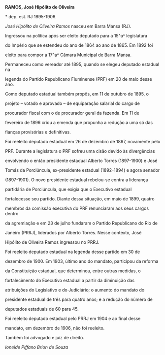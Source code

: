 **RAMOS, José Hipólito de Oliveira**



\* dep. est. RJ 1895-1906.



*José Hipólito de Oliveira Ramos* nasceu em Barra Mansa (RJ).



Ingressou na política após ser eleito deputado para a 15^a^ legislatura

do Império que se estendeu do ano de 1864 ao ano de 1865. Em 1892 foi

eleito para compor a 17^a^ Câmara Municipal de Barra Mansa.



Permaneceu como vereador até 1895, quando se elegeu deputado estadual na

legenda do Partido Republicano Fluminense (PRF) em 20 de maio desse ano.

Como deputado estadual também propôs, em 11 de outubro de 1895, o

projeto – votado e aprovado – de equiparação salarial do cargo de

procurador fiscal com o de procurador geral da fazenda. Em 11 de

fevereiro de 1896 criou a emenda que propunha a redução a uma só das

fianças provisórias e definitivas.



Foi reeleito deputado estadual em 26 de dezembro de 1897, novamente pelo

PRF. Durante a legislatura o PRF sofreu uma cisão devido às divergências

envolvendo o então presidente estadual Alberto Torres (1897-1900) e José

Tomás da Porciúncula, ex-presidente estadual (1892-1894) e agora senador

(1897-1901). O novo presidente estadual rebelou-se contra a liderança

partidária de Porciúncula, que exigia que o Executivo estadual

fortalecesse seu partido. Diante dessa situação, em maio de 1899, quatro

membros da comissão executiva do PRF renunciaram aos seus cargos dentro

da agremiação e em 23 de julho fundaram o Partido Republicano do Rio de

Janeiro (PRRJ), liderados por Alberto Torres. Nesse contexto, José

Hipólito de Oliveira Ramos ingressou no PRRJ.



Foi reeleito deputado estadual na legenda desse partido em 30 de

dezembro de 1900. Em 1903, último ano do mandato, participou da reforma

da Constituição estadual, que determinou, entre outras medidas, o

fortalecimento do Executivo estadual a partir da diminuição das

atribuições do Legislativo e do Judiciário; o aumento do mandato do

presidente estadual de três para quatro anos; e a redução do número de

deputados estaduais de 60 para 45.



Foi reeleito deputado estadual pelo PRRJ em 1904 e ao final desse

mandato, em dezembro de 1906, não foi reeleito.



Também foi advogado e juiz de direito.



*Ioneide Piffano Brion de Souza*



